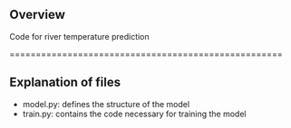 ## Overview
Code for river temperature prediction


====================================================
## Explanation of files

* model.py: defines the structure of the model
* train.py: contains the code necessary for training the model
